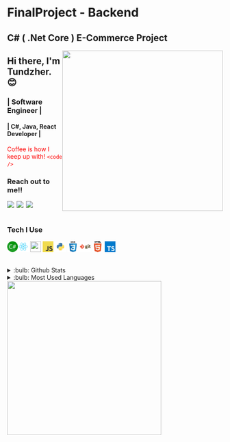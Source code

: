 # FinalProject - Backend

## C# ( .Net Core ) E-Commerce Project


<img src="https://media.giphy.com/media/wwg1suUiTbCY8H8vIA/giphy-downsized-large.gif" align ="right" width="375" height="375" >

## Hi there, I'm Tundzher. :blush:

### | Software Engineer | 
#### | C#, Java, React Developer |

<font color="red"> Coffee is how I keep up with! `<code />` </font>


### Reach out to me!!

[<img width="22" src="https://unpkg.com/simple-icons@v4/icons/twitter.svg" align="left" />][twitter]
[<img width="22" src="https://unpkg.com/simple-icons@v4/icons/linkedin.svg" align="left" />][linkedin]
[<img width="22" src="https://unpkg.com/simple-icons@v4/icons/instagram.svg" align="left" />][instagram]


<br/>
<br/>

### Tech I Use

<img src="https://raw.githubusercontent.com/github/explore/80688e429a7d4ef2fca1e82350fe8e3517d3494d/topics/csharp/csharp.png" width="25" height="25" /><img src="https://raw.githubusercontent.com/github/explore/80688e429a7d4ef2fca1e82350fe8e3517d3494d/topics/react/react.png" width="25" height="25" />
<img src="https://camo.githubusercontent.com/2be6c13639334e6be86614b7914afe1c34e76d49f361d515bac94bd7e21e2b49/68747470733a2f2f696d616765732e766578656c732e636f6d2f6d656469612f75736572732f332f3136363430312f69736f6c617465642f707265766965772f62383261613761633366373336646437383537306464336661336661396532342d6a6176612d70726f6772616d6d696e672d6c616e67756167652d69636f6e2d62792d766578656c732e706e67" width="25" height="25" />
<img src="https://raw.githubusercontent.com/github/explore/80688e429a7d4ef2fca1e82350fe8e3517d3494d/topics/javascript/javascript.png" width="25" height="25" />
<img src="https://raw.githubusercontent.com/github/explore/80688e429a7d4ef2fca1e82350fe8e3517d3494d/topics/python/python.png" width="25" height="25" />
<img src="https://raw.githubusercontent.com/github/explore/80688e429a7d4ef2fca1e82350fe8e3517d3494d/topics/css/css.png" width="25" height="25" />
<img src="https://raw.githubusercontent.com/github/explore/80688e429a7d4ef2fca1e82350fe8e3517d3494d/topics/git/git.png" width="25" height="25" />
<img src="https://raw.githubusercontent.com/github/explore/80688e429a7d4ef2fca1e82350fe8e3517d3494d/topics/html/html.png" width="25" height="25" />
<img src="https://raw.githubusercontent.com/github/explore/80688e429a7d4ef2fca1e82350fe8e3517d3494d/topics/typescript/typescript.png" width="25" height="25" />



<br />

<details>
<summary>:bulb: Github Stats</summary>
<img src="https://github-readme-stats.vercel.app/api?username=tuncerrstm&theme=radical" >
</details>
<details>
<summary>:bulb: Most Used Languages</summary>
<img src="https://github-readme-stats.vercel.app/api/top-langs/?username=tuncerrstm&layout=compact" >
</details>

[twitter]: https://twitter.com/tuncerRstm
[linkedin]: https://www.linkedin.com/in/tuncer-r%C3%BCstemo%C4%9Flu-74917b187/
[instagram]:https://www.instagram.com/toniochmuzi/

<img src="https://media.giphy.com/media/l0M82b7IOZIgunA5Rc/giphy.gif" align ="left" width="360" height="360">
